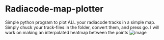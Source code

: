 # Radiacode-map-plotter
Simple python program to plot ALL your radiacode tracks in a simple map. Simply chuck your track-files in the folder, convert them, and press go.
I will work on making an interpolated heatmap between the points
![image](https://github.com/user-attachments/assets/7d552040-804e-49ae-a47c-dbb9f9e58917)
